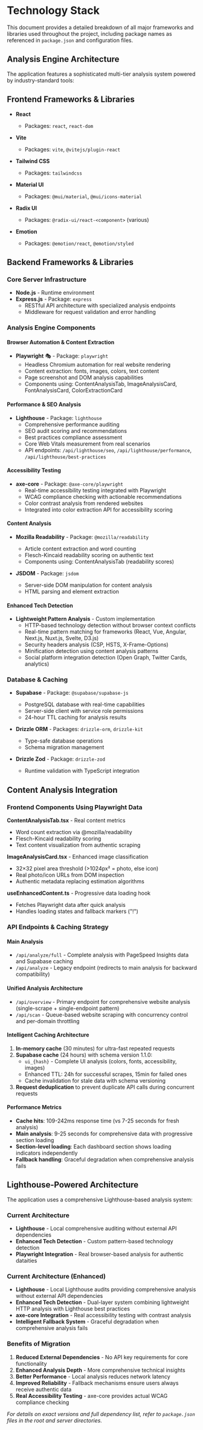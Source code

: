 # Technology Stack

This document provides a detailed breakdown of all major frameworks and libraries used throughout the project, including package names as referenced in `package.json` and configuration files.

## Analysis Engine Architecture

The application features a sophisticated multi-tier analysis system powered by industry-standard tools:

## Frontend Frameworks & Libraries

* **React**

  * Packages: `react`, `react-dom`
* **Vite**

  * Packages: `vite`, `@vitejs/plugin-react`
* **Tailwind CSS**

  * Packages: `tailwindcss`
* **Material UI**

  * Packages: `@mui/material`, `@mui/icons-material`
* **Radix UI**

  * Packages: `@radix-ui/react-<component>` (various)
* **Emotion**

  * Packages: `@emotion/react`, `@emotion/styled`

## Backend Frameworks & Libraries

### Core Server Infrastructure
* **Node.js** - Runtime environment
* **Express.js** - Package: `express`
  * RESTful API architecture with specialized analysis endpoints
  * Middleware for request validation and error handling

### Analysis Engine Components

#### Browser Automation & Content Extraction
* **Playwright** 🎭 - Package: `playwright`
  * Headless Chromium automation for real website rendering
  * Content extraction: fonts, images, colors, text content
  * Page screenshot and DOM analysis capabilities
  * Components using: ContentAnalysisTab, ImageAnalysisCard, FontAnalysisCard, ColorExtractionCard

#### Performance & SEO Analysis
* **Lighthouse** - Package: `lighthouse`
  * Comprehensive performance auditing
  * SEO audit scoring and recommendations
  * Best practices compliance assessment
  * Core Web Vitals measurement from real scenarios
  * API endpoints: `/api/lighthouse/seo`, `/api/lighthouse/performance`, `/api/lighthouse/best-practices`

#### Accessibility Testing
* **axe-core** - Package: `@axe-core/playwright`
  * Real-time accessibility testing integrated with Playwright
  * WCAG compliance checking with actionable recommendations
  * Color contrast analysis from rendered websites
  * Integrated into color extraction API for accessibility scoring

#### Content Analysis
* **Mozilla Readability** - Package: `@mozilla/readability`
  * Article content extraction and word counting
  * Flesch-Kincaid readability scoring on authentic text
  * Components using: ContentAnalysisTab (readability scores)

* **JSDOM** - Package: `jsdom`
  * Server-side DOM manipulation for content analysis
  * HTML parsing and element extraction

#### Enhanced Tech Detection
* **Lightweight Pattern Analysis** - Custom implementation
  * HTTP-based technology detection without browser context conflicts
  * Real-time pattern matching for frameworks (React, Vue, Angular, Next.js, Nuxt.js, Svelte, D3.js)
  * Security headers analysis (CSP, HSTS, X-Frame-Options)
  * Minification detection using content analysis patterns
  * Social platform integration detection (Open Graph, Twitter Cards, analytics)

### Database & Caching
* **Supabase** - Package: `@supabase/supabase-js`
  * PostgreSQL database with real-time capabilities
  * Server-side client with service role permissions
  * 24-hour TTL caching for analysis results

* **Drizzle ORM** - Packages: `drizzle-orm`, `drizzle-kit`
  * Type-safe database operations
  * Schema migration management

* **Drizzle Zod** - Package: `drizzle-zod`
  * Runtime validation with TypeScript integration

## Content Analysis Integration

### Frontend Components Using Playwright Data

**ContentAnalysisTab.tsx** - Real content metrics
* Word count extraction via @mozilla/readability
* Flesch-Kincaid readability scoring
* Text content visualization from authentic scraping

**ImageAnalysisCard.tsx** - Enhanced image classification
* 32×32 pixel area threshold (>1024px² = photo, else icon)
* Real photo/icon URLs from DOM inspection
* Authentic metadata replacing estimation algorithms

**useEnhancedContent.ts** - Progressive data loading hook
* Fetches Playwright data after quick analysis
* Handles loading states and fallback markers ("!")

### API Endpoints & Caching Strategy

#### Main Analysis
* `/api/analyze/full` - Complete analysis with PageSpeed Insights data and Supabase caching
* `/api/analyze` - Legacy endpoint (redirects to main analysis for backward compatibility)

#### Unified Analysis Architecture
* `/api/overview` - Primary endpoint for comprehensive website analysis (single-scrape + single-endpoint pattern)
* `/api/scan` - Queue-based website scraping with concurrency control and per-domain throttling

#### Intelligent Caching Architecture
1. **In-memory cache** (30 minutes) for ultra-fast repeated requests
2. **Supabase cache** (24 hours) with schema version 1.1.0:
   - `ui_{hash}` - Complete UI analysis (colors, fonts, accessibility, images)
   - Enhanced TTL: 24h for successful scrapes, 15min for failed ones
   - Cache invalidation for stale data with schema versioning
3. **Request deduplication** to prevent duplicate API calls during concurrent requests

#### Performance Metrics
- **Cache hits**: 109-242ms response time (vs 7-25 seconds for fresh analysis)
- **Main analysis**: 9-25 seconds for comprehensive data with progressive section loading
- **Section-level loading**: Each dashboard section shows loading indicators independently
- **Fallback handling**: Graceful degradation when comprehensive analysis fails

## Lighthouse-Powered Architecture

The application uses a comprehensive Lighthouse-based analysis system:

### Current Architecture
- **Lighthouse** - Local comprehensive auditing without external API dependencies
- **Enhanced Tech Detection** - Custom pattern-based technology detection
- **Playwright Integration** - Real browser-based analysis for authentic dataities

### Current Architecture (Enhanced)
- **Lighthouse** - Local Lighthouse audits providing comprehensive analysis without external API dependencies
- **Enhanced Tech Detection** - Dual-layer system combining lightweight HTTP analysis with Lighthouse best practices
- **axe-core Integration** - Real accessibility testing with contrast analysis
- **Intelligent Fallback System** - Graceful degradation when comprehensive analysis fails

### Benefits of Migration
1. **Reduced External Dependencies** - No API key requirements for core functionality
2. **Enhanced Analysis Depth** - More comprehensive technical insights
3. **Better Performance** - Local analysis reduces network latency
4. **Improved Reliability** - Fallback mechanisms ensure users always receive authentic data
5. **Real Accessibility Testing** - axe-core provides actual WCAG compliance checking

*For details on exact versions and full dependency list, refer to `package.json` files in the root and server directories.*
